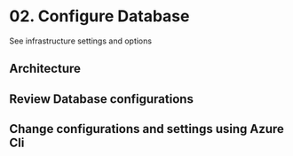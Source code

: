 # 02. Configure Database

See infrastructure settings and options

## Architecture

## Review Database configurations

## Change configurations and settings using Azure Cli

